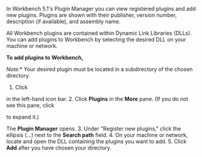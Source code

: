 

In Workbench 5.1's Plugin Manager you can view registered plugins and add new plugins. Plugins are shown with their publisher, version number, description (if available), and assembly name.

All Workbench plugins are contained within Dynamic Link Libraries (DLLs). You can add plugins to Workbench by selecting the desired DLL on your machine or network.


**To add plugins to Workbench,**

*Note:**
 Your desired plugin must be located in a subdirectory of the chosen directory.


1. Click

in the left-hand icon bar.
2. Click
 **Plugins**
 in the
 **More**
 pane. (If you do not see this pane, click

to expand it.)


 The
 **Plugin Manager**
 opens.
3. Under "Register new plugins," click the ellipsis (...) next to the
 **Search path**
 field.
4. On your machine or network, locate and open the DLL containing the plugins you want to add.
5. Click
 **Add**
 after you have chosen your directory.


